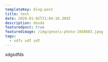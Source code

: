 ```yaml
---
templateKey: blog-post
title: test
date: 2020-01-02T21:04:10.309Z
description: dasda
featuredpost: true
featuredimage: /img/pexels-photo-1058683.jpeg
tags:
  - sdfs sdf sdf
---
```

sdgsdfds
